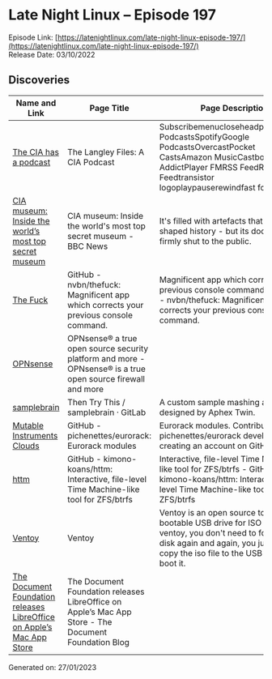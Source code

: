 # Late Night Linux – Episode 197
Episode Link: [https://latenightlinux.com/late-night-linux-episode-197/](https://latenightlinux.com/late-night-linux-episode-197/)  
Release Date: 03/10/2022
## Discoveries

| Name and Link | Page Title | Page Description |
| ----- | ----- | ----- |
| [The CIA has a podcast](https://thelangleyfiles.transistor.fm/subscribe) | The Langley Files: A CIA Podcast | SubscribemenucloseheadphonesApple PodcastsSpotifyGoogle PodcastsOvercastPocket CastsAmazon MusicCastboxPodcast AddictPlayer FMRSS FeedRSS Feedtransistor logoplaypauserewindfast forward | The mission of The Langley Files: A CIA Podcast is to educate and connect with the general public, sharing insight into the Agency’s core mission, capabilities, and agility as an intelligence leader…and to share some interesting stories along the way! Each episode is approximately 15-30 minutes in length and will feature our hosts leading conversations with a range of special guests. |
| [CIA museum: Inside the world’s most top secret museum](https://www.bbc.co.uk/news/world-us-canada-63023876) | CIA museum: Inside the world's most top secret museum - BBC News | It's filled with artefacts that have shaped history - but its doors are firmly shut to the public. |
| [The Fuck](https://github.com/nvbn/thefuck/) | GitHub - nvbn/thefuck: Magnificent app which corrects your previous console command. | Magnificent app which corrects your previous console command. - GitHub - nvbn/thefuck: Magnificent app which corrects your previous console command. |
| [OPNsense](https://opnsense.org/) | OPNsense® a true open source security platform and more - OPNsense® is a true open source firewall and more |  |
| [samplebrain](https://gitlab.com/then-try-this/samplebrain) | Then Try This / samplebrain · GitLab | A custom sample mashing app designed by Aphex Twin. |
| [Mutable Instruments Clouds](https://github.com/pichenettes/eurorack) | GitHub - pichenettes/eurorack: Eurorack modules | Eurorack modules. Contribute to pichenettes/eurorack development by creating an account on GitHub. |
| [httm](https://github.com/kimono-koans/httm) | GitHub - kimono-koans/httm: Interactive, file-level Time Machine-like tool for ZFS/btrfs | Interactive, file-level Time Machine-like tool for ZFS/btrfs - GitHub - kimono-koans/httm: Interactive, file-level Time Machine-like tool for ZFS/btrfs |
| [Ventoy](https://www.ventoy.net/en/index.html) | Ventoy | Ventoy is an open source tool to create bootable USB drive for ISO files. With ventoy, you don't need to format the disk again and again, you just need to copy the iso file to the USB drive and boot it. |
| [The Document Foundation releases LibreOffice on Apple’s Mac App Store](https://blog.documentfoundation.org/blog/2022/09/19/the-document-foundation-releases-libreoffice-on-apples-mac-app-store/) | The Document Foundation releases LibreOffice on Apple’s Mac App Store - The Document Foundation Blog |  |

Generated on: 27/01/2023